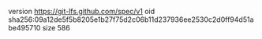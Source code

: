 version https://git-lfs.github.com/spec/v1
oid sha256:09a12de5f5b8205e1b27f75d2c06b11d237936ee2530c2d0ff94d51abe495710
size 586
